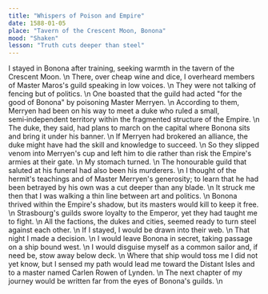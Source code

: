 ```yaml
---
title: "Whispers of Poison and Empire"
date: 1588-01-05
place: "Tavern of the Crescent Moon, Bonona"
mood: "Shaken"
lesson: "Truth cuts deeper than steel"
---
```

I stayed in Bonona after training, seeking warmth in the tavern of the Crescent Moon.  \n
There, over cheap wine and dice, I overheard members of Master Maros's guild speaking in low voices.  \n
They were not talking of fencing but of politics.  \n
One boasted that the guild had acted "for the good of Bonona" by poisoning Master Merryen.  \n
According to them, Merryen had been on his way to meet a duke who ruled a small, semi‑independent territory within the fragmented structure of the Empire.  \n
The duke, they said, had plans to march on the capital where Bonona sits and bring it under his banner.  \n
If Merryen had brokered an alliance, the duke might have had the skill and knowledge to succeed.  \n
So they slipped venom into Merryen's cup and left him to die rather than risk the Empire's armies at their gate.  \n
My stomach turned.  \n
The honourable guild that saluted at his funeral had also been his murderers.  \n
I thought of the hermit's teachings and of Master Merryen's generosity; to learn that he had been betrayed by his own was a cut deeper than any blade.  \n
It struck me then that I was walking a thin line between art and politics.  \n
Bonona thrived within the Empire's shadow, but its masters would kill to keep it free.  \n
Strasbourg's guilds swore loyalty to the Emperor, yet they had taught me to fight.  \n
All the factions, the dukes and cities, seemed ready to turn steel against each other.  \n
If I stayed, I would be drawn into their web.  \n
That night I made a decision.  \n
I would leave Bonona in secret, taking passage on a ship bound west.  \n
I would disguise myself as a common sailor and, if need be, stow away below deck.  \n
Where that ship would toss me I did not yet know, but I sensed my path would lead me toward the Distant Isles and to a master named Carlen Rowen of Lynden.  \n
The next chapter of my journey would be written far from the eyes of Bonona's guilds.  \n
